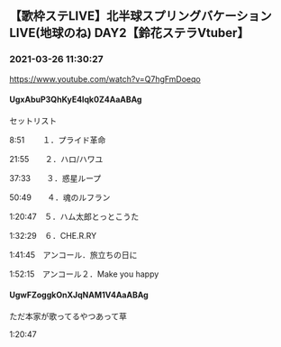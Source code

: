 ## 【歌枠ステLIVE】北半球スプリングバケーションLIVE(地球のね) DAY2【鈴花ステラVtuber】
### 2021-03-26 11:30:27
https://www.youtube.com/watch?v=Q7hgFmDoeqo
#### UgxAbuP3QhKyE4Iqk0Z4AaABAg
セットリスト

8:51 　　１．プライド革命

21:55　　２．ハロ/ハワユ

37:33　　３．惑星ループ

50:49　　４．魂のルフラン

1:20:47　５．ハム太郎とっとこうた

1:32:29　６．CHE.R.RY

1:41:45　アンコール．旅立ちの日に

1:52:15　アンコール２．Make you happy

#### UgwFZoggkOnXJqNAM1V4AaABAg
ただ本家が歌ってるやつあって草

1:20:47

